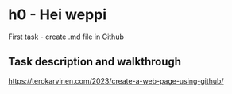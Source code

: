 # h0 - Hei weppi

First task - create .md file in Github

## Task description and walkthrough
https://terokarvinen.com/2023/create-a-web-page-using-github/
